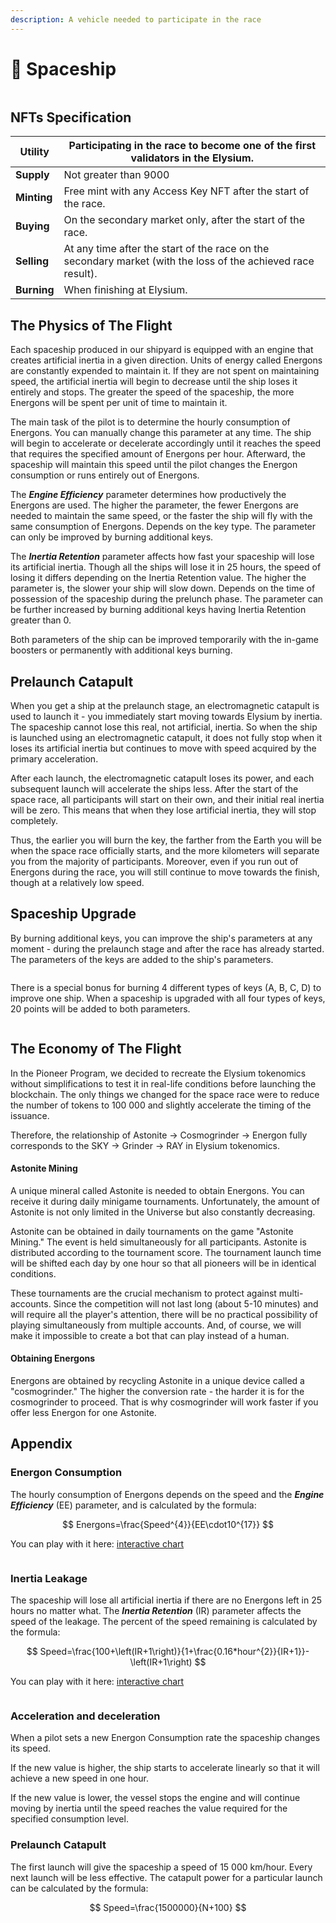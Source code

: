 ```yaml
---
description: A vehicle needed to participate in the race
---
```


# 🚀 Spaceship

<figure><img src="../.gitbook/assets/Spaceship NFT.webp" alt=""><figcaption></figcaption></figure>

## NFTs Specification

| **Utility** | Participating in the race to become one of the first validators in the Elysium.                              |
| ----------- | ------------------------------------------------------------------------------------------------------------ |
| **Supply**  | Not greater than 9000                                                                                        |
| **Minting** | Free mint with any Access Key NFT after the start of the race.                                               |
| **Buying**  | On the secondary market only, after the start of the race.                                                   |
| **Selling** | At any time after the start of the race on the secondary market (with the loss of the achieved race result). |
| **Burning** | When finishing at Elysium.                                                                                   |

## The Physics of The Flight

Each spaceship produced in our shipyard is equipped with an engine that creates artificial inertia in a given direction. Units of energy called Energons are constantly expended to maintain it. If they are not spent on maintaining speed, the artificial inertia will begin to decrease until the ship loses it entirely and stops. The greater the speed of the spaceship, the more Energons will be spent per unit of time to maintain it.

The main task of the pilot is to determine the hourly consumption of Energons. You can manually change this parameter at any time. The ship will begin to accelerate or decelerate accordingly until it reaches the speed that requires the specified amount of Energons per hour. Afterward, the spaceship will maintain this speed until the pilot changes the Energon consumption or runs entirely out of Energons.

The _**Engine Efficiency**_ parameter determines how productively the Energons are used. The higher the parameter, the fewer Energons are needed to maintain the same speed, or the faster the ship will fly with the same consumption of Energons. Depends on the key type. The parameter can only be improved by burning additional keys.

The _**Inertia Retention**_ parameter affects how fast your spaceship will lose its artificial inertia. Though all the ships will lose it in 25 hours, the speed of losing it differs depending on the Inertia Retention value. The higher the parameter is, the slower your ship will slow down. Depends on the time of possession of the spaceship during the prelunch phase. The parameter can be further increased by burning additional keys having Inertia Retention greater than 0.

Both parameters of the ship can be improved temporarily with the in-game boosters or permanently with additional keys burning.

## Prelaunch Catapult

When you get a ship at the prelaunch stage, an electromagnetic catapult is used to launch it - you immediately start moving towards Elysium by inertia. The spaceship cannot lose this real, not artificial, inertia. So when the ship is launched using an electromagnetic catapult, it does not fully stop when it loses its artificial inertia but continues to move with speed acquired by the primary acceleration.

After each launch, the electromagnetic catapult loses its power, and each subsequent launch will accelerate the ships less. After the start of the space race, all participants will start on their own, and their initial real inertia will be zero. This means that when they lose artificial inertia, they will stop completely.

Thus, the earlier you will burn the key, the farther from the Earth you will be when the space race officially starts, and the more kilometers will separate you from the majority of participants. Moreover, even if you run out of Energons during the race, you will still continue to move towards the finish, though at a relatively low speed.

## Spaceship Upgrade

By burning additional keys, you can improve the ship's parameters at any moment - during the prelaunch stage and after the race has already started. The parameters of the keys are added to the ship's parameters.

<figure><img src="../.gitbook/assets/Spaceship Upgrade.webp" alt=""><figcaption></figcaption></figure>

There is a special bonus for burning 4 different types of keys (A, B, C, D) to improve one ship. When a spaceship is upgraded with all four types of keys, 20 points will be added to both parameters.

<figure><img src="../.gitbook/assets/Prelaunch Special Offer.webp" alt=""><figcaption></figcaption></figure>

## The Economy of The Flight

In the Pioneer Program, we decided to recreate the Elysium tokenomics without simplifications to test it in real-life conditions before launching the blockchain. The only things we changed for the space race were to reduce the number of tokens to 100 000 and slightly accelerate the timing of the issuance.

Therefore, the relationship of Astonite -> Cosmogrinder -> Energon fully corresponds to the SKY -> Grinder -> RAY in Elysium tokenomics.

#### Astonite Mining

A unique mineral called Astonite is needed to obtain Energons. You can receive it during daily minigame tournaments. Unfortunately, the amount of Astonite is not only limited in the Universe but also constantly decreasing.

Astonite can be obtained in daily tournaments on the game "Astonite Mining." The event is held simultaneously for all participants. Astonite is distributed according to the tournament score. The tournament launch time will be shifted each day by one hour so that all pioneers will be in identical conditions.

These tournaments are the crucial mechanism to protect against multi-accounts. Since the competition will not last long (about 5-10 minutes) and will require all the player's attention, there will be no practical possibility of playing simultaneously from multiple accounts. And, of course, we will make it impossible to create a bot that can play instead of a human.

#### Obtaining Energons

Energons are obtained by recycling Astonite in a unique device called a "cosmogrinder." The higher the conversion rate - the harder it is for the cosmogrinder to proceed. That is why cosmogrinder will work faster if you offer less Energon for one Astonite.

## Appendix

### Energon Consumption

The hourly consumption of Energons depends on the speed and the _**Engine Efficiency**_ (EE) parameter, and is calculated by the formula:

$$
Energons=\frac{Speed^{4}}{EE\cdot10^{17}}
$$

You can play with it here: [interactive chart](https://www.desmos.com/calculator/20n0oayk1s?lang=en)

<figure><img src="../.gitbook/assets/Energon Consumption.webp" alt=""><figcaption></figcaption></figure>

### Inertia Leakage

The spaceship will lose all artificial inertia if there are no Energons left in 25 hours no matter what. The _**Inertia Retention**_ (IR) parameter affects the speed of the leakage. The percent of the speed remaining is calculated by the formula:

$$
Speed=\frac{100+\left(IR+1\right)}{1+\frac{0.16*hour^{2}}{IR+1}}-\left(IR+1\right)
$$

You can play with it here: [interactive chart](https://www.desmos.com/calculator/0mvkcqrmjx?lang=en)

<figure><img src="../.gitbook/assets/Inertia Leakage.webp" alt=""><figcaption></figcaption></figure>

### Acceleration and deceleration

When a pilot sets a new Energon Consumption rate the spaceship changes its speed.

If the new value is higher, the ship starts to accelerate linearly so that it will achieve a new speed in one hour.

If the new value is lower, the vessel stops the engine and will continue moving by inertia until the speed reaches the value required for the specified consumption level.

### Prelaunch Catapult

The first launch will give the spaceship a speed of 15 000 km/hour. Every next launch will be less effective. The catapult power for a particular launch can be calculated by the formula:

$$
Speed=\frac{1500000}{N+100}
$$

<figure><img src="../.gitbook/assets/Catapult Power.webp" alt=""><figcaption></figcaption></figure>
